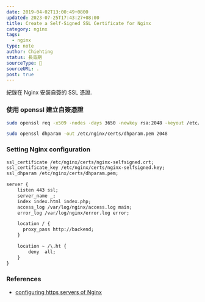 ```yaml
---
date: 2019-04-02T13:00:49+0800
updated: 2023-07-25T17:43:27+08:00
title: Create a Self-Signed SSL Certificate for Nginx
category: nginx
tags:
  - nginx
type: note
author: Chiehting
status: 長青期
sourceType: 📜️
sourceURL: .
post: true
---
```


紀錄在 Nginx 安裝自簽的 SSL 憑證.

<!--more-->

###  使用 openssl 建立自簽憑證

```bash
sudo openssl req -x509 -nodes -days 3650 -newkey rsa:2048 -keyout /etc/nginx/certs/nginx-selfsigned.key -out /etc/nginx/certs/nginx-selfsigned.crt
```

```bash
sudo openssl dhparam -out /etc/nginx/certs/dhparam.pem 2048
```

### Setting Nginx configuration

```txt
ssl_certificate /etc/nginx/certs/nginx-selfsigned.crt;
ssl_certificate_key /etc/nginx/certs/nginx-selfsigned.key;
ssl_dhparam /etc/nginx/certs/dhparam.pem;
```

```txt
server {
    listen 443 ssl;
    server_name _;
    index index.html index.php;
    access_log /var/log/nginx/access.log main;
    error_log /var/log/nginx/error.log error;

    location / {
      proxy_pass http://backend;
    }

    location ~ /\.ht {
        deny  all;
    }
}
```

### References

* [configuring https servers of Nginx](http://nginx.org/en/docs/http/configuring_https_servers.html)

